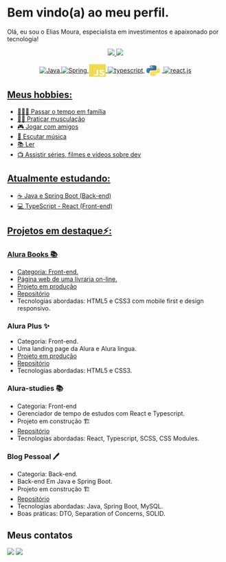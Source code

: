 # Bem vindo(a) ao meu perfil.

Olá, eu sou o Elias Moura, especialista em investimentos e apaixonado por tecnologia!

<div align="center">
  <a href="https://github.com/Elias-Moura">
  <img width=40% src="https://github-readme-stats.vercel.app/api?username=Elias-Moura&show_icons=true&theme=dark&include_all_commits=true&count_private=true"/>
  <img width=40% src="https://github-readme-stats.vercel.app/api/top-langs/?username=Elias-Moura&layout=compact&langs_count=7&theme=dark"/>
</div>

<div style="text-align: center;">
  <div style="display: inline_block"><br>
    <img align="center" src="https://cdn.worldvectorlogo.com/logos/java-14.svg" alt="Java" height="30" width="40" />
    <img align="center" src="https://cdn.worldvectorlogo.com/logos/spring-3.svg" alt="Spring" height="30" width="40" />
    <img align="center" alt="JavaScript" height="30" width="40" src="https://raw.githubusercontent.com/devicons/devicon/master/icons/javascript/javascript-plain.svg">
    <img align="center" src="https://cdn.worldvectorlogo.com/logos/typescript.svg" alt="typescript" height="30" width="40"/>
    <img align="center" alt="Python" height="30" width="40" src="https://raw.githubusercontent.com/devicons/devicon/master/icons/python/python-original.svg">
    <img align="center" src="https://www.vectorlogo.zone/logos/reactjs/reactjs-icon.svg" alt="react.js" height="30" width="40"/>
  </div>
</div>

## Meus hobbies:

- 👨‍👩‍👦 Passar o tempo em família
- 🏋️‍♂️ Praticar musculação
- 🎮 Jogar com amigos
- 🎸 Escutar música
- 📚 Ler 
- 📺 Assistir séries, filmes e vídeos sobre dev

## Atualmente estudando:

- ☕ Java e Spring Boot (Back-end)
- 💻 TypeScript - React (Front-end)

## Projetos em destaque⚡:
### Alura Books 📚
- Categoria: Front-end.
- Página web de uma livraria on-line.
- [Projeto em produção](https://elias-moura.github.io/alura-books/)
- [Repositório](https://github.com/Elias-Moura/alura-books)
- Tecnologias abordadas: HTML5 e CSS3 com mobile first e design responsivo.

### Alura Plus ✨
- Categoria: Front-end.
- Uma landing page da Alura e Alura lingua.
- [Projeto em produção](https://elias-moura.github.io/AluraPlus/)
- [Repositório](https://github.com/Elias-Moura/AluraPlus)
- Tecnologias abordadas: HTML5 e CSS3.
  
### Alura-studies 📚
- Categoria: Front-end
- Gerenciador de tempo de estudos com React e Typescript.
- Projeto em construção 🏗️
- [Repositório](https://github.com/Elias-Moura/alura-studies)
- Tecnologias abordadas: React, Typescript, SCSS, CSS Modules.

### Blog Pessoal 🖊️
- Categoria: Back-end.
- Back-end Em Java e Spring Boot.
- Projeto em construção 🏗️
- [Repositório](https://github.com/Elias-Moura/blog-java)
- Tecnologias abordadas: Java, Spring Boot, MySQL.
- Boas práticas: DTO, Separation of Concerns, SOLID.

## Meus contatos

<div> 
  <a href = "mailto:eliasmoura.py@gmail.com"><img src="https://img.shields.io/badge/-Gmail-%23333?style=for-the-badge&logo=gmail&logoColor=white" target="_blank"></a>
  <a href="https://www.linkedin.com/in/elias-s-moura" target="_blank"><img src="https://img.shields.io/badge/-LinkedIn-%230077B5?style=for-the-badge&logo=linkedin&logoColor=white" target="_blank"></a>
</div>
 

